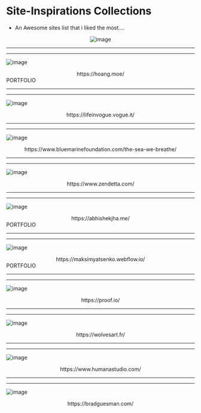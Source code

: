 # Site-Inspirations Collections
- An Awesome sites list that i liked the most....

<div align="center"> 

  ![image](https://user-images.githubusercontent.com/87218847/195090553-a3f9f132-6972-4ec1-967e-457640b09101.png)  

</div>


<div align="center">  </div>

---
--- 

![image](https://user-images.githubusercontent.com/87218847/195086006-a2ae88af-285f-4a91-879c-2701289d0382.png)

<div align="center"> https://hoang.moe/ </div> PORTFOLIO

---
---

![image](https://user-images.githubusercontent.com/87218847/195088291-8eaf6901-3f84-410c-ab29-10f21e11f10b.png)

<div align="center"> https://lifeinvogue.vogue.it/ </div>

---
---

![image](https://user-images.githubusercontent.com/87218847/195088796-dda887c5-60f9-4df8-abf4-aa731ebce46c.png)

<div align="center"> https://www.bluemarinefoundation.com/the-sea-we-breathe/ </div>

---
---

![image](https://user-images.githubusercontent.com/87218847/195089081-16c49d0a-a859-4a64-8223-72ff62b432d1.png)

<div align="center"> https://www.zendetta.com/ </div>

---
---

![image](https://user-images.githubusercontent.com/87218847/195586277-f13f800e-66d3-45a5-860f-bbb94146b59f.png)

<div align="center"> https://abhishekjha.me/ </div> PORTFOLIO

---
---

![image](https://user-images.githubusercontent.com/87218847/195587131-baa7fc6b-f470-4c3e-b57a-f3259aaf8f73.png)

<div align="center"> https://maksimyatsenko.webflow.io/ </div> PORTFOLIO

---
---

![image](https://user-images.githubusercontent.com/87218847/195587684-d2dfe8b3-fb0a-41a7-91da-11ef643f64fe.png)
<div align="center"> https://proof.io/ </div>

---
---

![image](https://user-images.githubusercontent.com/87218847/202986105-e9774888-6e47-4359-9710-f586e35f119e.png)
<div align="center">  https://wolvesart.fr/ </div>

---
---
![image](https://user-images.githubusercontent.com/87218847/202986966-d45f59bd-048c-4a6d-8b21-2dccba1c4a38.png)
<div align="center"> https://www.humanastudio.com/ </div>

---
---
![image](https://user-images.githubusercontent.com/87218847/202997389-b49d6bed-8d60-4080-b5f1-d8690b52b88c.png)
<div align="center"> https://bradguesman.com/ </div>
